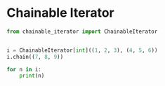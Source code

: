 Chainable Iterator
==================

```Python
from chainable_iterator import ChainableIterator


i = ChainableIterator[int]((1, 2, 3), (4, 5, 6))
i.chain((7, 8, 9))

for n in i:
    print(n)
```
